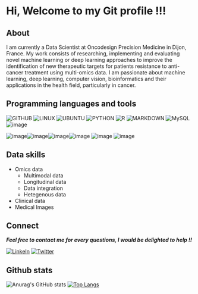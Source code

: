 # Hi, Welcome to my Git profile !!!

## About
I am currently a Data Scientist at Oncodesign Precision Medicine in Dijon, France. My work consists of researching, implementing and evaluating novel machine learning or deep learning approaches to improve the identification of new therapeutic targets for patients resistance to anti-cancer treatment using multi-omics data.
I am passionate about machine learning, deep learning, computer vision, bioinformatics and their applications in the health field, particularly in cancer. 

## Programming languages and tools
![GITHUB](https://img.shields.io/badge/github-%23121011.svg?style=for-the-badge&logo=github&logoColor=white)
![LINUX](https://img.shields.io/badge/Linux-FCC624?style=for-the-badge&logo=linux&logoColor=black)
![UBUNTU](https://img.shields.io/badge/Ubuntu-E95420?style=for-the-badge&logo=ubuntu&logoColor=white)
![PYTHON](https://img.shields.io/badge/Python-14354C?style=for-the-badge&logo=python&logoColor=white)
![R](https://img.shields.io/badge/R-276DC3?style=for-the-badge&logo=r&logoColor=white)
![MARKDOWN](https://img.shields.io/badge/Markdown-000000?style=for-the-badge&logo=markdown&logoColor=white)
![MySQL](https://img.shields.io/badge/MySQL-00000F?style=for-the-badge&logo=mysql&logoColor=white)
![image](https://user-images.githubusercontent.com/93058160/222747654-8a29430b-394c-4589-b888-da16002ab66c.png)


![image](https://user-images.githubusercontent.com/93058160/219758082-a5435cec-9be1-46c0-88fd-fbc310c08fd2.png)![image](https://user-images.githubusercontent.com/93058160/219766237-c726f485-4d0e-4a88-81f7-e1260e42c51a.png)![image](https://user-images.githubusercontent.com/93058160/219964188-dd6be77e-46c9-4482-97ee-d4016c9425df.png)![image](https://user-images.githubusercontent.com/93058160/219765890-6b703f46-3fcf-4948-b056-578fd829f0f3.png) ![image](https://user-images.githubusercontent.com/93058160/219964247-53421632-3c72-451f-bde0-30d741b2ce41.png)
 ![image](https://user-images.githubusercontent.com/93058160/219764648-28e1975c-6078-4918-aed5-21a7b7b23a49.png)

## Data skills 
+ Omics data 
  - Multimodal data
  - Longitudinal data
  - Data integration 
  - Hetegenous data 
+ Clinical data 
+ Medical Images 

## Connect 

***Feel free to contact me for every questions, I would be delighted to help !!***

[![LinkeIn](https://img.shields.io/badge/LinkedIn-0077B5?style=for-the-badge&logo=linkedin&logoColor=white)](https://www.linkedin.com/in/lamine-toure/)         [![Twitter](https://img.shields.io/badge/Twitter-1DA1F2?style=for-the-badge&logo=twitter&logoColor=white)](https://twitter.com/ltoure_officiel) 

## Github stats 

![Anurag's GitHub stats](https://github-readme-stats.vercel.app/api?username=LamineTou&show_icons=true&theme=radical)
[![Top Langs](https://github-readme-stats.vercel.app/api/top-langs/?username=LamineTou&theme=radical)](https://github.com/LamineTou/github-readme-stats)
